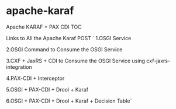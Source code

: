 # apache-karaf

Apache KARAF + PAX CDI TOC

Links to All the Apache Karaf  POST
` 
1.OSGI Service

2.OSGI Command to Consume the OSGI Service

3.CXF + JaxRS + CDI to Consume the OSGI Service using  cxf-jaxrs-integration

4.PAX-CDI + Interceptor

5.OSGI + PAX-CDI + Drool + Karaf

6.OSGI  + PAX-CDI + Drool + Karaf + Decision Table`
